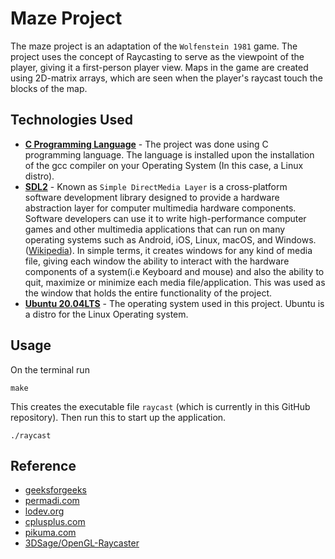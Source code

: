# Maze Project

The maze project is an adaptation of the `Wolfenstein 1981` game. The project uses the concept of Raycasting to serve as the viewpoint of the player, giving it a first-person player view. Maps in the game are created using 2D-matrix arrays, which are seen when the player's raycast touch the blocks of the map.
## Technologies Used
- [**C Programming Language**](https://linuxconfig.org/how-to-install-gcc-the-c-compiler-on-ubuntu-20-04-lts-focal-fossa-linux) - The project was done using C programming language. The language is installed upon the installation of the gcc compiler on your Operating System (In this case, a Linux distro).
- [**SDL2**](https://wiki.libsdl.org/Installation) - Known as `Simple DirectMedia Layer` is a cross-platform software development library designed to provide a hardware abstraction layer for computer multimedia hardware components. Software developers can use it to write high-performance computer games and other multimedia applications that can run on many operating systems such as Android, iOS, Linux, macOS, and Windows. ([Wikipedia](https://en.wikipedia.org/wiki/Simple_DirectMedia_Layer)). In simple terms, it creates windows for any kind of media file, giving each window the ability to interact with the hardware components of a system(i.e Keyboard and mouse) and also the ability to quit, maximize or minimize each media file/application. This was used as the window that holds the entire functionality of the project.
- [**Ubuntu 20.04LTS**](https://ubuntu.com/download/desktop) -
The operating system used in this project. Ubuntu is a distro for the Linux Operating system.

## Usage
On the terminal run
```
make
```

This creates the executable file `raycast` (which is currently in this GitHub repository). Then run this to start up the application.

```
./raycast
```
## Reference
- [geeksforgeeks](https://www.geeksforgeeks.org/structure-vs-class-in-cpp/)
- [permadi.com](https://permadi.com/1996/05/ray-casting-tutorial-1/)
- [lodev.org](https://lodev.org/cgtutor/raycasting.html)
- [cplusplus.com](https://cplusplus.com/forum/beginner/214311/)
- [pikuma.com](https://pikuma.com/courses/raycasting-engine-tutorial-algorithm-javascript)
- [3DSage/OpenGL-Raycaster](https://www.youtube.com/watch?v=gYRrGTC7GtA)
